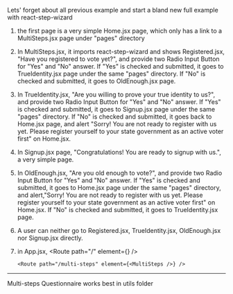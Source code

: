 Lets' forget about all previous example and start a bland new full example with react-step-wizard

1.  the first page is a very simple Home.jsx page, which only has a link to a MultiSteps.jsx page under "pages" directory

2.  In MultiSteps.jsx, it imports react-step-wizard and shows Registered.jsx, "Have you registered to vote yet?", and provide two Radio Input Button for "Yes" and "No" answer. If "Yes" is checked and submitted, it goes to TrueIdentity.jsx page under the same "pages" directory. If "No" is checked and submitted, it goes to OldEnough.jsx page.

3.  In TrueIdentity.jsx, "Are you willing to prove your true identity to us?", and provide two Radio Input Button for "Yes" and "No" answer. If "Yes" is checked and submitted, it goes to Signup.jsx page under the same "pages" directory. If "No" is checked and submitted, it goes back to Home.jsx page, and alert "Sorry! You are not ready to register with us yet. Please register yourself to your state government as an active voter first" on Home.jsx.

4.  In Signup.jsx page, "Congratulations! You are ready to signup with us.", a very simple page.

5.  In OldEnough.jsx, "Are you old enough to vote?", and provide two Radio Input Button for "Yes" and "No" answer. If "Yes" is checked and submitted, it goes to Home.jsx page under the same "pages" directory, and alert,"Sorry! You are not ready to register with us yet. Please register yourself to your state government as an active voter first" on Home.jsx. If "No" is checked and submitted, it goes to TrueIdentity.jsx page.

6.  A user can neither go to Registered.jsx, TrueIdentity.jsx, OldEnough.jsx nor Signup.jsx directly.

7.  in App.jsx,
    <BrowserRouter>
    <Routes>
    <Route path="/" element={<Home />} />

        <Route path="/multi-steps" element={<MultiSteps />} />

      </Routes>
    </BrowserRouter>

---

Multi-steps Questionnaire works best in utils folder
